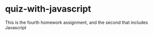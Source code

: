 # quiz-with-javascript
This is the fourth homework assignment, and the second that includes Javascript
